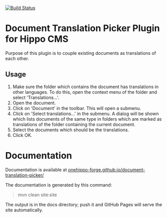[![Build Status](https://travis-ci.org/onehippo-forge/document-translation-picker.svg?branch=develop)](https://travis-ci.org/onehippo-forge/document-translation-picker)

# Document Translation Picker Plugin for Hippo CMS
Purpose of this plugin is to couple existing documents as translations of each other.

## Usage
1. Make sure the folder which contains the document has translations in other languages. To do this, open the context
   menu of the folder and select 'Translations...'.
2. Open the document.
3. Click on 'Document' in the toolbar. This will open a submenu.
4. Click on 'Select translations...' in the submenu. A dialog will be shown which lists documents of the same type in 
   folders which are marked as translations of the folder containing the current document.
5. Select the documents which should be the translations.
6. Click OK.

# Documentation 

Documentation is available at [onehippo-forge.github.io/document-translation-picker/](https://onehippo-forge.github.io/document-translation-picker/)

The documentation is generated by this command:

 > mvn clean site:site
 
The output is in the docs directory; push it and GitHub Pages will serve the site automatically. 

